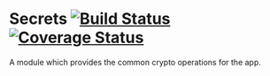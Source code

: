 # Secrets [![Build Status](https://travis-ci.org/silver-saas/secrets.svg?branch=master)](https://travis-ci.org/silver-saas/secrets) [![Coverage Status](https://coveralls.io/repos/github/silver-saas/secrets/badge.svg?branch=master)](https://coveralls.io/github/silver-saas/secrets?branch=master)

A module which provides the common crypto operations for the app.
